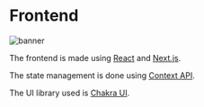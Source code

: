 # Frontend

![banner](https://user-images.githubusercontent.com/64161383/133971171-dd1cea3e-3fa6-45f6-9166-9c7cbf5e032e.png)

The frontend is made using [React](https://facebook.github.io/react/) and [Next.js](https://nextjs.org/).

The state management is done using [Context API](https://reactjs.org/docs/context.html).

The UI library used is [Chakra UI](https://chakra-ui.com/).

